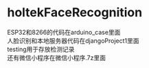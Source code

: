 # holtekFaceRecognition

ESP32和8266的代码在arduino_case里面<br>
人脸识别和本地服务器代码在djangoProject1里面<br>
testing用于存放检测记录<br>
还有微信小程序在微信小程序.7z里面<br>
